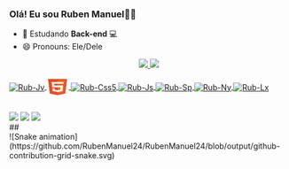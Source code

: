 ### Olá! Eu sou Ruben Manuel🖐🏾

- 🌱 Estudando **Back-end** 💻
- 😄 Pronouns: Ele/Dele

<div align="center">
  <a href="https://github.com/rafaballerini">
  <img height="180em" src="https://github-readme-stats.vercel.app/api?username=RubenManuel24&show_icons=true&theme=dark&include_all_commits=true&count_private=true"/>
  <img height="180em" src="https://github-readme-stats.vercel.app/api/top-langs/?username=RubenManuel24&layout=compact&langs_count=7&theme=dark"/>
</div>
  
  <div style="display: inline_block"><br>
  <img align="center" alt="Rub-Jv" height="30" width="40" src="https://cdn.jsdelivr.net/gh/devicons/devicon/icons/java/java-original.svg">
   <img align="center" alt="Rub-HTML5" height="30" width="40" src="https://raw.githubusercontent.com/devicons/devicon/master/icons/html5/html5-original.svg">
  <img align="center" alt="Rub-Css5" height="30" width="40" src="https://cdn.jsdelivr.net/gh/devicons/devicon/icons/css3/css3-original.svg">
  <img align="center" alt="Rub-Js" height="30" width="40" src="https://cdn.jsdelivr.net/gh/devicons/devicon/icons/javascript/javascript-original.svg">
  <img align="center" alt="Rub-Sp" height="30" width="40" src="https://cdn.jsdelivr.net/gh/devicons/devicon/icons/spring/spring-original.svg">
  <img align="center" alt="Rub-Ny" height="30" width="40" src="https://cdn.jsdelivr.net/gh/devicons/devicon/icons/mysql/mysql-original.svg">
  <img align="center" alt="Rub-Lx" height="30" width="40" src="https://cdn.jsdelivr.net/gh/devicons/devicon/icons/linux/linux-original.svg">
</div>
  
##
  
  <div> 
  <a href="https://mailto:rubenadilsonsapalomanuel@gmail.com" target="_blank"><img src="https://img.shields.io/badge/Gmail-D14836?style=for-the-badge&logo=gmail&logoColor=white" target="_blank"></a>
  <a href="https://www.linkedin.com/in/ruben-manuel-22a412218/" target="_blank"><img src="https://img.shields.io/badge/LinkedIn-0077B5?style=for-the-badge&logo=linkedin&logoColor=white" target="_blank"></a>
 	<a href="https://www.facebook.com/estasarmadoemespertone" target="_blank"><img src="https://img.shields.io/badge/Facebook-1877F2?style=for-the-badge&logo=facebook&logoColor=white" target="_blank"></a>
    </div>
##
  <div>
   ![Snake animation](https://github.com/RubenManuel24/RubenManuel24/blob/output/github-contribution-grid-snake.svg)
 </div>
